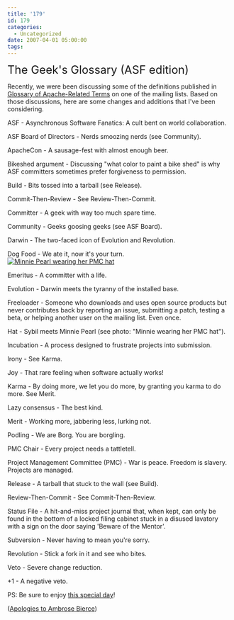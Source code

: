 ```yaml
---
title: '179'
id: 179
categories:
  - Uncategorized
date: 2007-04-01 05:00:00
tags:
---
```


<span style="font-size:180%;">The Geek's Glossary (ASF edition)</span>

Recently, we were been discussing some of the definitions published in [Glossary of Apache-Related Terms](http://apache.org/foundation/glossary.html) on one of the mailing lists. Based on those discussions, here are some changes and additions that I've been considering.

ASF - Asynchronous Software Fanatics: A cult bent on world collaboration.

ASF Board of Directors - Nerds smoozing nerds (see Community).

ApacheCon - A sausage-fest with almost enough beer.

Bikeshed argument - Discussing "what color to paint a bike shed" is why ASF committers sometimes prefer forgiveness to permission. 

Build - Bits tossed into a tarball (see Release).

Commit-Then-Review - See Review-Then-Commit.

Committer - A geek with way too much spare time.

Community - Geeks goosing geeks (see ASF Board).

Darwin - The two-faced icon of Evolution and Revolution.

Dog Food - We ate it, now it's your turn.
[![Minnie Pearl wearing her PMC hat](http://upload.wikimedia.org/wikipedia/en/thumb/f/f8/Minniepearl.jpg/180px-Minniepearl.jpg)](http://en.wikipedia.org/wiki/Minnie_Pearl)

Emeritus - A committer with a life. 

Evolution - Darwin meets the tyranny of the installed base.

Freeloader - Someone who downloads and uses open source products but never contributes back by reporting an issue, submitting a patch, testing a beta, or helping another user on the mailing list. Even once.

Hat - Sybil meets Minnie Pearl (see photo: "Minnie wearing her PMC hat").

Incubation - A process designed to frustrate projects into submission. 

Irony - See Karma.

Joy - That rare feeling when software actually works! 

Karma - By doing more, we let you do more, by granting you karma to do more. See Merit. 

Lazy consensus - The best kind.

Merit - Working more, jabbering less, lurking not.

Podling - We are Borg. You are borgling.

PMC Chair - Every project needs a tattletell.

Project Management Committee (PMC) - War is peace. Freedom is slavery. Projects are managed. 

Release - A tarball that stuck to the wall (see Build).

Review-Then-Commit - See Commit-Then-Review.

Status File - A hit-and-miss project journal that, when kept, can only be found in the bottom of a locked filing cabinet stuck in a disused lavatory with a sign on the door saying 'Beware of the Mentor'.

Subversion - Never having to mean you're sorry.

Revolution - Stick a fork in it and see who bites.

Veto - Severe change reduction.

+1 - A negative veto.

PS: Be sure to enjoy [this special day](http://en.wikipedia.org/wiki/April_Fools%27_Day)!

([Apologies to Ambrose Bierce](http://www.alcyone.com/max/lit/devils/))